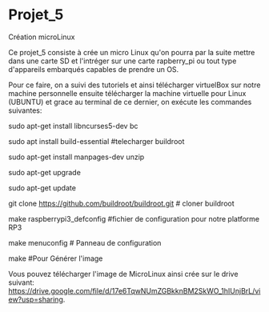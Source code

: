 # Projet_5
Création microLinux

Ce projet_5 consiste à crée un micro Linux qu'on pourra par la suite mettre dans une carte SD et l'intréger sur une carte rapberry_pi ou tout type d'appareils embarqués capables de prendre un OS.

Pour ce faire, on a suivi des tutoriels et ainsi télécharger virtuelBox sur notre machine personnelle ensuite télécharger la machine virtuelle pour Linux (UBUNTU) et grace au terminal de ce dernier, on exécute les commandes suivantes:

sudo apt-get install libncurses5-dev bc

sudo apt install build-essential #telecharger buildroot

sudo apt-get install manpages-dev unzip

sudo apt-get upgrade 

sudo apt-get update

git clone https://github.com/buildroot/buildroot.git # cloner buildroot

make raspberrypi3_defconfig #fichier de configuration pour notre platforme RP3

make menuconfig # Panneau de configuration

make #Pour Générer l'image

Vous pouvez télécharger l'image de MicroLinux ainsi crée sur le drive suivant: https://drive.google.com/file/d/17e6TqwNUmZGBkknBM2SkWO_1hIUnjBrL/view?usp=sharing.
